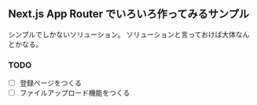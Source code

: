 ## Next.js App Router でいろいろ作ってみるサンプル

シンプルでしかないソリューション。
ソリューションと言っておけば大体なんとかなる。

### TODO
- [ ] 登録ページをつくる
- [ ] ファイルアップロード機能をつくる
